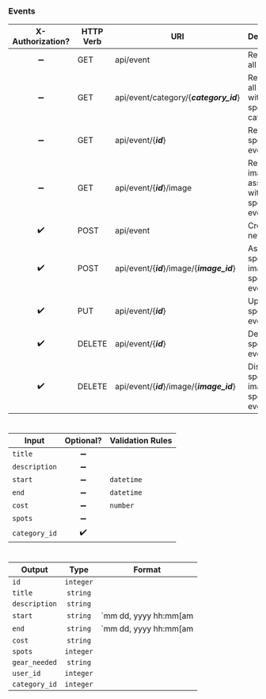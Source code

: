 ### **Events**

X-Authorization?   | HTTP Verb | URI                                         | Description
:----------------: | --------- | ------------------------------------------- | -------------------------------------------------
:heavy_minus_sign: | GET       | api/event                                   | Retrieves all events.
:heavy_minus_sign: | GET       | api/event/category/{***category_id***}      | Retrieves all events within specified category.
:heavy_minus_sign: | GET       | api/event/{***id***}                        | Retrieves specified event.
:heavy_minus_sign: | GET       | api/event/{***id***}/image                  | Retrieves images associated with specified event.
:heavy_check_mark: | POST      | api/event                                   | Creates new event.
:heavy_check_mark: | POST      | api/event/{***id***}/image/{***image_id***} | Associates specified image with specified event.
:heavy_check_mark: | PUT       | api/event/{***id***}                        | Updates specified event.
:heavy_check_mark: | DELETE    | api/event/{***id***}                        | Deletes specified event.
:heavy_check_mark: | DELETE    | api/event/{***id***}/image/{***image_id***} | Dissociates specified image from specified event.

#
Input         | Optional?          | Validation Rules
------------- | :----------------: | ----------------
`title`       | :heavy_minus_sign: |
`description` | :heavy_minus_sign: |
`start`       | :heavy_minus_sign: | `datetime`
`end`         | :heavy_minus_sign: | `datetime`
`cost`        | :heavy_minus_sign: | `number`
`spots`       | :heavy_minus_sign: |
`category_id` | :heavy_check_mark: |

#
Output        | Type      | Format
------------- | :-------: | --------------------------
`id`          | `integer` |
`title`       | `string`  |
`description` | `string`  |
`start`       | `string`  | `mm dd, yyyy hh:mm[am|pm]`
`end`         | `string`  | `mm dd, yyyy hh:mm[am|pm]`
`cost`        | `string`  |
`spots`       | `integer` |
`gear_needed` | `string`  |
`user_id`     | `integer` |
`category_id` | `integer` |
